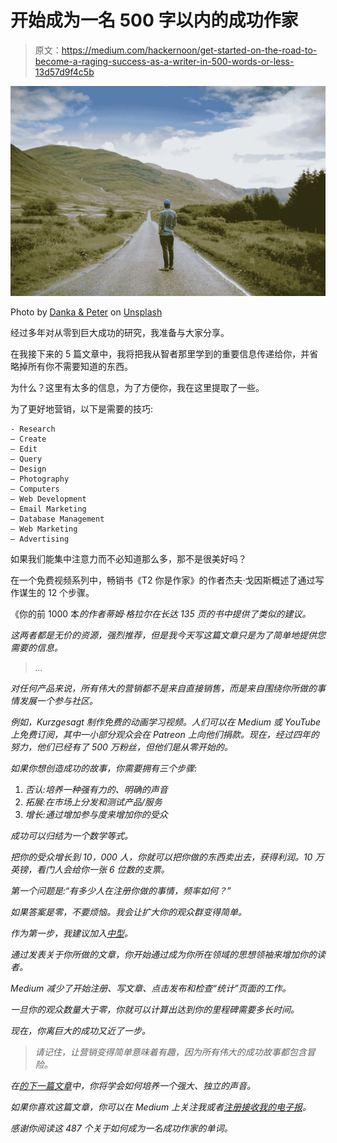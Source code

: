 # 开始成为一名 500 字以内的成功作家

> 原文：<https://medium.com/hackernoon/get-started-on-the-road-to-become-a-raging-success-as-a-writer-in-500-words-or-less-13d57d9f4c5b>

![](img/3ec8166e6d185443a50e6d8394307d4a.png)

Photo by [Danka & Peter](https://unsplash.com/photos/ykKS3a0iutM?utm_source=unsplash&utm_medium=referral&utm_content=creditCopyText) on [Unsplash](https://unsplash.com/?utm_source=unsplash&utm_medium=referral&utm_content=creditCopyText)

经过多年对从零到巨大成功的研究，我准备与大家分享。

在我接下来的 5 篇文章中，我将把我从智者那里学到的重要信息传递给你，并省略掉所有你不需要知道的东西。

为什么？这里有太多的信息，为了方便你，我在这里提取了一些。

为了更好地营销，以下是需要的技巧:

```
- Research 
– Create
– Edit
– Query
– Design
– Photography 
– Computers
– Web Development 
– Email Marketing 
– Database Management 
– Web Marketing 
– Advertising
```

如果我们能集中注意力而不必知道那么多，那不是很美好吗？

在一个免费视频系列中，畅销书《T2 你是作家》的作者杰夫·戈因斯概述了通过写作谋生的 12 个步骤。

《你的前 1000 本[](https://www.amazon.com/Your-First-Copies-Step-Step-ebook/dp/B00DMIWAIC/ref=sr_1_1?ie=UTF8&qid=1509544864&sr=8-1&keywords=Your+first+1000+copies&dpID=41pINRHrsgL&preST=_SY445_QL70_&dpSrc=srch)*的作者蒂姆·格拉尔在长达 135 页的书中提供了类似的建议。*

*这两者都是无价的资源，强烈推荐，但是我今天写这篇文章只是为了简单地提供您需要的信息。*

> *…*

*对任何产品来说，所有伟大的营销都不是来自直接销售，而是来自围绕你所做的事情发展一个参与社区。*

*例如，Kurzgesagt 制作免费的动画学习视频。人们可以在 Medium 或 YouTube 上免费订阅，其中一小部分观众会在 Patreon 上向他们捐款。现在，经过四年的努力，他们已经有了 500 万粉丝，但他们是从零开始的。*

*如果你想创造成功的故事，你需要拥有三个步骤:*

1.  *否认:培养一种强有力的、明确的声音*
2.  *拓展:在市场上分发和测试产品/服务*
3.  *增长:通过增加参与度来增加你的受众*

*成功可以归结为一个数学等式。*

*把你的受众增长到 10，000 人，你就可以把你做的东西卖出去，获得利润。10 万英镑，看门人会给你一张 6 位数的支票。*

*第一个问题是:“有多少人在注册你做的事情，频率如何？”*

*如果答案是零，不要烦恼。我会让扩大你的观众群变得简单。*

*作为第一步，我建议加入[中型](http://www.medium.com)。*

*通过发表关于你所做的文章，你开始通过成为你所在领域的思想领袖来增加你的读者。*

*Medium 减少了开始注册、写文章、点击发布和检查“统计”页面的工作。*

*一旦你的观众数量大于零，你就可以计算出达到你的里程碑需要多长时间。*

*现在，你离巨大的成功又近了一步。*

> *请记住，让营销变得简单意味着有趣，因为所有伟大的成功故事都包含冒险。*

*在[的下一篇文章](/@brianebill/find-your-voice-as-a-writer-in-500-words-or-less-8357c7460c83)中，你将学会如何培养一个强大、独立的声音。*

*如果你喜欢这篇文章，你可以在 Medium 上关注我或者[注册接收我的电子报](http://www.brianebill.com/ebook)。*

*感谢你阅读这 487 个关于如何成为一名成功作家的单词。*